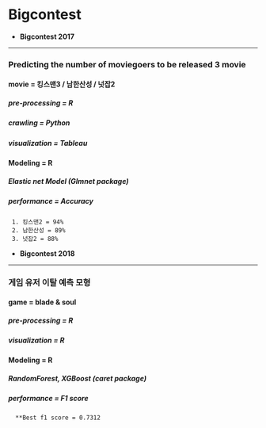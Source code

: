 # Bigcontest

- **Bigcontest 2017**
------------------
### **Predicting the number of moviegoers to be released 3 movie**
#### movie = 킹스맨3 / 남한산성 / 넛잡2
   ##### pre-processing = R
   ##### crawling = Python
   ##### visualization = Tableau
  
#### Modeling = R
   ##### Elastic net Model (Glmnet package)
  
   ##### performance = Accuracy
     1. 킹스맨2 = 94%
     2. 남한산성 = 89%
     3. 넛잡2 = 88%


- **Bigcontest 2018**
----------------------
### **게임 유저 이탈 예측 모형**
#### game = blade & soul
   ##### pre-processing = R
   ##### visualization = R
   
#### Modeling = R
   ##### RandomForest, XGBoost (caret package)
   
   ##### performance = F1 score
      **Best f1 score = 0.7312
